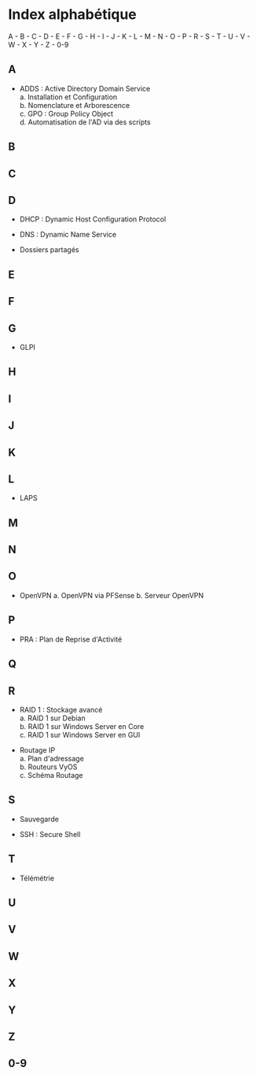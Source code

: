 # Index alphabétique

A - B - C - D - E - F - G - H - I - J - K - L - M - N - O - P - R - S - T - U - V - W - X - Y - Z - 0-9

## A

* ADDS : Active Directory Domain Service  
    a. Installation et Configuration  
    b. Nomenclature et Arborescence  
    c. GPO : Group Policy Object  
    d. Automatisation de l'AD via des scripts  

## B

## C

## D

* DHCP : Dynamic Host Configuration Protocol

* DNS : Dynamic Name Service

* Dossiers partagés

## E

## F

## G

* GLPI

## H

## I

## J

## K

## L

* LAPS

## M

## N

## O

* OpenVPN
    a. OpenVPN via PFSense
    b. Serveur OpenVPN

## P

* PRA : Plan de Reprise d'Activité

## Q

## R

* RAID 1 : Stockage avancé  
    a. RAID 1 sur Debian  
    b. RAID 1 sur Windows Server en Core  
    c. RAID 1 sur Windows Server en GUI  

* Routage IP  
    a. Plan d'adressage  
    b. Routeurs VyOS  
    c. Schéma Routage  

## S

* Sauvegarde 

* SSH : Secure Shell

## T

* Télémétrie

## U

## V

## W

## X

## Y

## Z

## 0-9